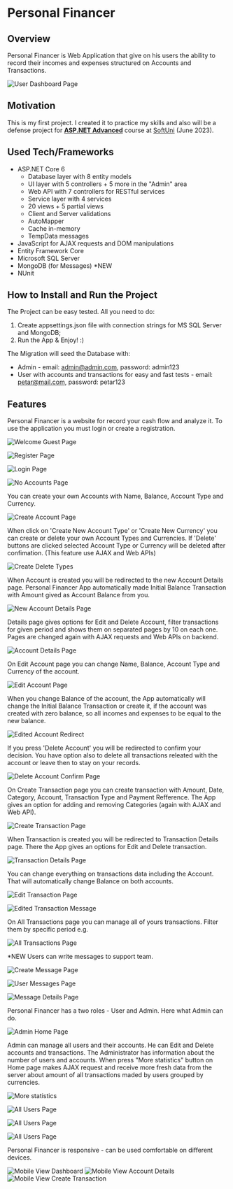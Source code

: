 # Personal Financer

## Overview
Personal Financer is Web Application that give on his users the ability to record their incomes and expenses structured on Accounts and Transactions.

![User Dashboard Page](./Screenshots/user-dashboard-page.jpeg)

## Motivation
This is my first project. I created it to practice my skills and also will be a defense project for [**ASP.NET Advanced**](https://softuni.bg/trainings/4107/asp-net-advanced-june-2023) course at [SoftUni](https://softuni.bg/ "SoftUni") (June 2023).

## Used Tech/Frameworks
- ASP.NET Core 6
    - Database layer with 8 entity models
    - UI layer with 5 controllers + 5 more in the "Admin" area
    - Web API with 7 controllers for RESTful services
    - Service layer with 4 services
    - 20 views + 5 partial views
    - Client and Server validations 
    - AutoMapper
    - Cache in-memory
    - TempData messages
- JavaScript for AJAX requests and DOM manipulations
- Entity Framework Core
- Microsoft SQL Server
- MongoDB (for Messages) *NEW
- NUnit

## How to Install and Run the Project
The Project can be easy tested. All you need to do:
1. Create appsettings.json file with connection strings for MS SQL Server and MongoDB;
3. Run the App & Enjoy! :)

The Migration will seed the Database with: 
- Admin - email: admin@admin.com, password: admin123
- User with accounts and transactions for easy and fast tests - email: petar@mail.com, password: petar123

## Features
Personal Financer is a website for record your cash flow and analyze it. To use the application you must login or create a registration.

![Welcome Guest Page](./Screenshots/welcome-page.jpeg)

![Register Page](./Screenshots/register-page.jpeg)

![Login Page](./Screenshots/login-page.jpeg)

![No Accounts Page](./Screenshots/home-page-no-accounts.jpeg)

You can create your own Accounts with Name, Balance, Account Type and Currency.

![Create Account Page](./Screenshots/create-account-page.jpeg)

When click on 'Create New Account Type' or 'Create New Currency' you can create or delete your own Account Types and Currencies. If 'Delete' buttons are clicked selected Account Type or Currency will be deleted after confimation. (This feature use AJAX and Web APIs)

![Create Delete Types](./Screenshots/create-delete-account-type-or-currency.jpeg)

When Account is created you will be redirected to the new Account Details page. Personal Financer App automatically made Initial Balance Transaction with Amount gived as Account Balance from you.

![New Account Details Page](./Screenshots/new-account-page.jpeg)

Details page gives options for Edit and Delete Account, filter transactions for given period and shows them on separated pages by 10 on each one. Pages are changed again with AJAX requests and Web APIs on backend.

![Account Details Page](./Screenshots/account-details-page.jpeg)

On Edit Account page you can change Name, Balance, Account Type and Currency of the account. 

![Edit Account Page](./Screenshots/edit-account-page.jpeg)

When you change Balance of the account, the App automatically will change the Initial Balance Transaction or create it, if the account was created with zero balance, so all incomes and expenses to be equal to the new balance.

![Edited Account Redirect](./Screenshots/edited-account-message.jpeg)

If you press 'Delete Account' you will be redirected to confirm your decision. You have option also to delete all transactions releated with the account or leave then to stay on your records.

![Delete Account Confirm Page](./Screenshots/confirm-delete-account-page.jpeg)

On Create Transaction page you can create transaction with Amount, Date, Category, Account, Transaction Type and Payment Refference.
The App gives an option for adding and removing Categories (again with AJAX and Web API).

![Create Transaction Page](./Screenshots/create-transaction-page.jpeg)

When Transaction is created you will be redirected to Transaction Details page. There the App gives an options for Edit and Delete transaction.

![Transaction Details Page](./Screenshots/transaction-details-page.jpeg)

You can change everything on transactions data including the Account. That will automatically change Balance on both accounts.

![Edit Transaction Page](./Screenshots/edit-transaction-page.jpeg)

![Edited Transaction Message](./Screenshots/edited-transaction-message.jpeg)

On All Transactions page you can manage all of yours transactions. Filter them by specific period e.g.

![All Transactions Page](./Screenshots/all-transactions-page.jpeg)

*NEW Users can write messages to support team.

![Create Message Page](./Screenshots/create-message-page.jpeg)

![User Messages Page](./Screenshots/user-messages.jpeg)

![Message Details Page](./Screenshots/message-details-page.jpeg)

Personal Financer has a two roles - User and Admin.
Here what Admin can do.

![Admin Home Page](./Screenshots/admin-homepage.jpeg)

Admin can manage all users and their accounts. He can Edit and Delete accounts and transactions. The Administrator has information about the number of users and accounts. When press "More statistics" button on Home page makes AJAX request and receive more fresh data from the server about amount of all transactions maded by users grouped by currencies.

![More statistics](./Screenshots/admin-more-statistics.jpeg)

![All Users Page](./Screenshots/all-users-page.jpeg)

![All Users Page](./Screenshots/all-accounts-page.jpeg)

![All Users Page](./Screenshots/user-details-page.jpeg)

Personal Financer is responsive - can be used comfortable on different devices.

![Mobile View Dashboard](./Screenshots/mobile-view-dashboard.jpeg)
![Mobile View Account Details](./Screenshots/mobile-view-account-details.jpeg)
![Mobile View Create Transaction](./Screenshots/mobile-view-create-transaction.jpeg)